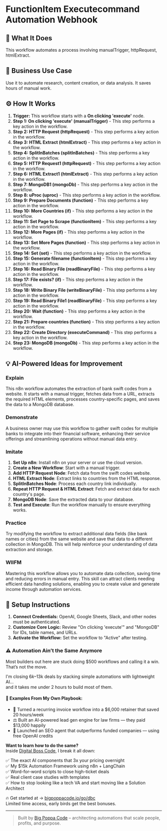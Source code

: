 # FunctionItem Executecommand Automation Webhook

## 🚀 What It Does
This workflow automates a process involving manualTrigger, httpRequest, htmlExtract.

## 💼 Business Use Case
Use it to automate research, content creation, or data analysis. It saves hours of manual work.

## ⚙️ How It Works
1.  **Trigger:** This workflow starts with a **On clicking 'execute'** node.
2. **Step 1: On clicking 'execute' (manualTrigger)** - This step performs a key action in the workflow.
3. **Step 2: HTTP Request (httpRequest)** - This step performs a key action in the workflow.
4. **Step 3: HTML Extract (htmlExtract)** - This step performs a key action in the workflow.
5. **Step 4: SplitInBatches (splitInBatches)** - This step performs a key action in the workflow.
6. **Step 5: HTTP Request1 (httpRequest)** - This step performs a key action in the workflow.
7. **Step 6: HTML Extract1 (htmlExtract)** - This step performs a key action in the workflow.
8. **Step 7: MongoDB1 (mongoDb)** - This step performs a key action in the workflow.
9. **Step 8: uProc (uproc)** - This step performs a key action in the workflow.
10. **Step 9: Prepare Documents (function)** - This step performs a key action in the workflow.
11. **Step 10: More Countries (if)** - This step performs a key action in the workflow.
12. **Step 11: Set Page to Scrape (functionItem)** - This step performs a key action in the workflow.
13. **Step 12: More Pages (if)** - This step performs a key action in the workflow.
14. **Step 13: Set More Pages (function)** - This step performs a key action in the workflow.
15. **Step 14: Set (set)** - This step performs a key action in the workflow.
16. **Step 15: Generate filename (functionItem)** - This step performs a key action in the workflow.
17. **Step 16: Read Binary File (readBinaryFile)** - This step performs a key action in the workflow.
18. **Step 17: File exists? (if)** - This step performs a key action in the workflow.
19. **Step 18: Write Binary File (writeBinaryFile)** - This step performs a key action in the workflow.
20. **Step 19: Read Binary File1 (readBinaryFile)** - This step performs a key action in the workflow.
21. **Step 20: Wait (function)** - This step performs a key action in the workflow.
22. **Step 21: Prepare countries (function)** - This step performs a key action in the workflow.
23. **Step 22: Create Directory (executeCommand)** - This step performs a key action in the workflow.
24. **Step 23: MongoDB (mongoDb)** - This step performs a key action in the workflow.

## 💡 AI-Powered Ideas for Improvement
### Explain
This n8n workflow automates the extraction of bank swift codes from a website. It starts with a manual trigger, fetches data from a URL, extracts the required HTML elements, processes country-specific pages, and saves the data to a MongoDB database.

### Demonstrate
A business owner may use this workflow to gather swift codes for multiple banks to integrate into their financial software, enhancing their service offerings and streamlining operations without manual data entry.

### Imitate
1. **Set Up n8n**: Install n8n on your server or use the cloud version.
2. **Create a New Workflow**: Start with a manual trigger.
3. **Add HTTP Request Node**: Fetch data from the swift codes website.
4. **HTML Extract Node**: Extract links to countries from the HTML response.
5. **SplitInBatches Node**: Process each country link individually.
6. **Repeat HTTP Request & HTML Extract**: Fetch and extract data for each country's page.
7. **MongoDB Node**: Save the extracted data to your database.
8. **Test and Execute**: Run the workflow manually to ensure everything works.

### Practice
Try modifying the workflow to extract additional data fields (like bank names or cities) from the same website and save that data to a different collection in MongoDB. This will help reinforce your understanding of data extraction and storage.

### WIIFM
Mastering this workflow allows you to automate data collection, saving time and reducing errors in manual entry. This skill can attract clients needing efficient data handling solutions, enabling you to create value and generate income through automation services.

## 🔧 Setup Instructions
1. **Connect Credentials:** OpenAI, Google Sheets, Slack, and other nodes must be authenticated.
2. **Customize Core Logic:** Review "On clicking 'execute'" and "MongoDB" for IDs, table names, and URLs.
3. **Activate the Workflow:** Set the workflow to "Active" after testing.

### ⚠️ Automation Ain’t the Same Anymore

Most builders out here are stuck doing $500 workflows and calling it a win.  
That’s not the move.  

I'm closing $6k–$13k deals by stacking simple automations with lightweight AI...  
and it takes me under 2 hours to build most of them.

#### 🧠 Examples From My Own Playbook:
- 🔁 Turned a recurring invoice workflow into a $6,000 retainer that saved 20 hours/week  
- ⚖️ Built an AI-powered lead gen engine for law firms — they paid $13,000 happily  
- 🚀 Launched an SEO agent that outperforms funded companies — using free OpenAI credits  

**Want to learn how to do the same?**  
Inside [Digital Boss Code](https://bigpoppacode.io/go/dbc), I break it all down:

✅ The exact AI components that 3x your pricing overnight  
✅ My $15k Automation Framework using n8n + LangChain  
✅ Word-for-word scripts to close high-ticket deals  
✅ Real client case studies with templates  
✅ How to stop looking like a tech VA and start moving like a Solution Architect  

🔥 Get started at → [bigpoppacode.io/go/dbc](https://bigpoppacode.io/go/dbc)  
Limited time access, early birds get the best bonuses.

---
> Built by [Big Poppa Code](https://bigpoppacode.io) – architecting automations that scale people, profits, and purpose.
